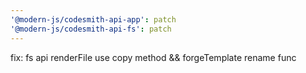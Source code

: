 ```yaml
---
'@modern-js/codesmith-api-app': patch
'@modern-js/codesmith-api-fs': patch
---
```


fix: fs api renderFile use copy method && forgeTemplate rename func
